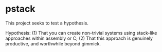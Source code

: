 # pstack

This project seeks to test a hypothesis.

Hypothesis: (1) That you can create non-trivial systems using stack-like
approaches within assembly or C; (2) That this approach is genuinely
productive, and worthwhile beyond gimmick.



